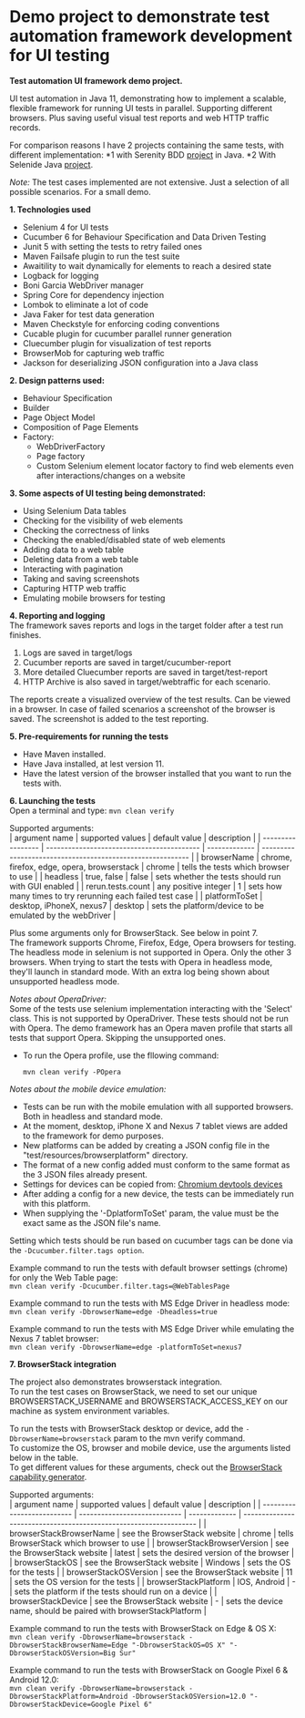 # Demo project to demonstrate test automation framework development for UI testing

**Test automation UI framework demo project.**

UI test automation in Java 11, demonstrating how to implement a scalable, flexible framework for running UI tests in parallel.
Supporting different browsers.
Plus saving useful visual test reports and web HTTP traffic records.  

For comparison reasons I have 2 projects containing the same tests, with different implementation:
*1 with Serenity BDD [project](https://github.com/PietroSassone/selenium-serenity-demo) in Java. 
*2 With Selenide Java [project](https://github.com/PietroSassone/java-selenide-demo). 

*Note:* The test cases implemented are not extensive. Just a selection of all possible scenarios.
For a small demo.

**1. Technologies used**
- Selenium 4 for UI tests
- Cucumber 6 for Behaviour Specification and Data Driven Testing
- Junit 5 with setting the tests to retry failed ones
- Maven Failsafe plugin to run the test suite
- Awaitility to wait dynamically for elements to reach a desired state
- Logback for logging
- Boni Garcia WebDriver manager
- Spring Core for dependency injection
- Lombok to eliminate a lot of code
- Java Faker for test data generation
- Maven Checkstyle for enforcing coding conventions
- Cucable plugin for cucumber parallel runner generation
- Cluecumber plugin for visualization of test reports
- BrowserMob for capturing web traffic
- Jackson for deserializing JSON configuration into a Java class

**2. Design patterns used:**
- Behaviour Specification
- Builder
- Page Object Model
- Composition of Page Elements
- Factory:
    * WebDriverFactory
    * Page factory
    * Custom Selenium element locator factory to find web elements even after interactions/changes on a website

**3. Some aspects of UI testing being demonstrated:**
- Using Selenium Data tables
- Checking for the visibility of web elements
- Checking the correctness of links
- Checking the enabled/disabled state of web elements
- Adding data to a web table
- Deleting data from a web table
- Interacting with pagination
- Taking and saving screenshots
- Capturing HTTP web traffic
- Emulating mobile browsers for testing

**4. Reporting and logging**  
The framework saves reports and logs in the target folder after a test run finishes.
1. Logs are saved in target/logs
1. Cucumber reports are saved in target/cucumber-report
1. More detailed Cluecumber reports are saved in target/test-report
1. HTTP Archive is also saved in target/webtraffic for each scenario.
   
The reports create a visualized overview of the test results. Can be viewed in a browser.
In case of failed scenarios a screenshot of the browser is saved.
The screenshot is added to the test reporting.

**5. Pre-requirements for running the tests**
- Have Maven installed.
- Have Java installed, at lest version 11.
- Have the latest version of the browser installed that you want to run the tests with.

**6. Launching the tests**  
Open a terminal and type:
    ```
    mvn clean verify
    ```
    
Supported arguments:  
| argument name     | supported values                           | default value | description                                                |
| ----------------- | ------------------------------------------ | ------------- | ---------------------------------------------------------- |
| browserName       | chrome, firefox, edge, opera, browserstack | chrome        | tells the tests which browser to use                       |
| headless          | true, false                                | false         | sets whether the tests should run with GUI enabled         |
| rerun.tests.count | any positive integer                       | 1             | sets how many times to try rerunning each failed test case |
| platformToSet     | desktop, iPhoneX, nexus7                   | desktop       | sets the platform/device to be emulated by the webDriver   |

Plus some arguments only for BrowserStack. See below in point 7.  
The framework supports Chrome, Firefox, Edge, Opera browsers for testing.
The headless mode in selenium is not supported in Opera. Only the other 3 browsers.
When trying to start the tests with Opera in headless mode, they'll launch in standard mode.
With an extra log being shown about unsupported headless mode.

*Notes about OperaDriver:*  
    Some of the tests use selenium implementation interacting with the 'Select' class.
    This is not supported by OperaDriver.
    These tests should not be run with Opera.
    The demo framework has an Opera maven profile that starts all tests that support Opera.
    Skipping the unsupported ones.

   - To run the Opera profile, use the fllowing command:
        ```
        mvn clean verify -POpera
        ```

*Notes about the mobile device emulation:* 
- Tests can be run with the mobile emulation with all supported browsers.
Both in headless and standard mode.
- At the moment, desktop, iPhone X and Nexus 7 tablet views are added to the framework for demo purposes.
- New platforms can be added by creating a JSON config file in the "test/resources/browserplatform" directory.
- The format of a new config added must conform to the same format as the 3 JSON files already present.
- Settings for devices can be copied from: [Chromium devtools devices](https://chromium.googlesource.com/chromium/src/+/167a7f5e03f8b9bd297d2663ec35affa0edd5076/third_party/WebKit/Source/devtools/front_end/emulated_devices/module.json)
- After adding a config for a new device, the tests can be immediately run with this platform.
- When supplying the '-DplatformToSet' param, the value must be the exact same as the JSON file's name.

Setting which tests should be run based on cucumber tags can be done via the ```-Dcucumber.filter.tags option```.

Example command to run the tests with default browser settings (chrome) for only the Web Table page:  
    ```
    mvn clean verify -Dcucumber.filter.tags=@WebTablesPage
    ```

Example command to run the tests with MS Edge Driver in headless mode:  
    ```
    mvn clean verify -DbrowserName=edge -Dheadless=true
    ```

Example command to run the tests with MS Edge Driver while emulating the Nexus 7 tablet browser:  
    ```
    mvn clean verify -DbrowserName=edge -platformToSet=nexus7
    ```
    
**7. BrowserStack integration**  

The project also demonstrates browserstack integration.  
To run the test cases on BrowserStack, we need to set our unique BROWSERSTACK_USERNAME and BROWSERSTACK_ACCESS_KEY on our machine as system environment variables.  

To run the tests with BrowserStack desktop or device, add the ```-DbrowserName=browserstack``` param to the mvn verify command.  
To customize the OS, browser and mobile device, use the arguments listed below in the table.  
To get different values for these arguments, check out the [BrowserStack capability generator](https://www.browserstack.com/docs/onboarding/java/getting-started#run-sample-build).

Supported arguments:  
| argument name              | supported values             | default value | description                                                       |
| -------------------------- | ---------------------------- | ------------- | ----------------------------------------------------------------- |
| browserStackBrowserName    | see the BrowserStack website | chrome        | tells BrowserStack which browser to use                           |
| browserStackBrowserVersion | see the BrowserStack website | latest        | sets the desired version of the browser                           |
| browserStackOS             | see the BrowserStack website | Windows       | sets the OS for the tests                                         |
| browserStackOSVersion      | see the BrowserStack website | 11            | sets the OS version for the tests                                 |
| browserStackPlatform       | IOS, Android                 | -             | sets the platform if the tests should run on a device             |
| browserStackDevice         | see the BrowserStack website | -             | sets the device name, should be paired with browserStackPlatform  |

Example command to run the tests with BrowserStack on Edge & OS X:  
    ```
    mvn clean verify -DbrowserName=browserstack -DbrowserStackBrowserName=Edge "-DbrowserStackOS=OS X" "-DbrowserStackOSVersion=Big Sur"
    ```
    
Example command to run the tests with BrowserStack on Google Pixel 6 & Android 12.0:  
    ```
    mvn clean verify -DbrowserName=browserstack -DbrowserStackPlatform=Android -DbrowserStackOSVersion=12.0 "-DbrowserStackDevice=Google Pixel 6"
    ```
 